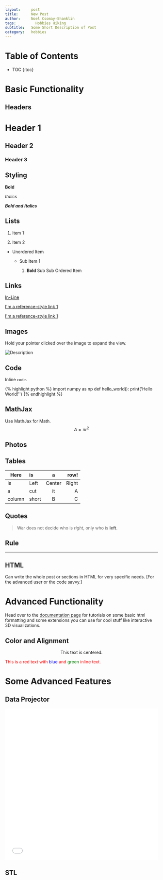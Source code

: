 ```yaml
---
layout:     post
title:      New Post
author:     Noel Csomay-Shanklin
tags: 		  Hobbies Hiking
subtitle:  	Some Short Description of Post
category:   hobbies
---
```

<!-- Start Writing Below in Markdown -->

# Table of Contents

* TOC
{:toc}

# Basic Functionality

## Headers

# Header 1

## Header 2

### Header 3

## Styling

**Bold**

*Italics*

***Bold and Italics***

## Lists

1. Item 1

2. Item 2

* Unordered Item

  * Sub Item 1

    1. **Bold** Sub Sub Ordered Item

## Links

[In-Line](https://www.google.com)

[I'm a reference-style link 1][1]

[I'm a reference-style link 1][2]

[1]:https://www.mozilla.org
[2]:http://www.reddit.com

## Images

Hold your pointer clicked over the image to expand the view.

![Description](http://projectpages.github.io/project-pages/img/Logo_Fairy_Tail_right.png)

## Code

Inline `code`.

{% highlight python %}
import numpy as np
def hello_world():
    print('Hello World!'')
{% endhighlight %}

## MathJax

Use MathJax for Math.
$$ A = \pi r^2 $$

## Photos
<script src="https://cdn.jsdelivr.net/npm/publicalbum@latest/dist/pa-embed-player.min.js" async></script>
<div class="pa-embed-player" style="width:100%; height:480px; display:none;"
  data-link="https://photos.app.goo.gl/edPWZrh6vf6cEuYt6"
  data-title="Trip to Mono County and Bishop"
  data-description="Mammoth Lakes"
  data-slideshow-repeat="false">
  <img data-src="https://lh3.googleusercontent.com/R8cDQ8GZmN_sbsfYr0xbxbW5QqwiQPApPH3FD_ezkXMdRfJb6uWek3gNzdmzylwGmj3kENd8cCTGoVxg2xMwnw7W0j3xQIW8vCoVYs_Qx-Vn8YSH1NttrxuC9tcvEjfh9vGTsZBNh4g=w1920-h1080" src="" alt="" />
  <img data-src="https://lh3.googleusercontent.com/kvBiv7BWFFLdyY1cS88elJJxH4DJjCGunwVEsKXP9xODQafWzBtG58xyBEq3fDUU2nNa2XbKYAEcZjiww9_LlJS0yzywafVoKXO6U8wNF3jg6dIY86XvVXKEZ1U1aYgTbS62ejBjH2g=w1920-h1080" src="" alt="" />
  <img data-src="https://lh3.googleusercontent.com/djRtM97O4cXNNJ6biIsp5MhljOl6xKOqWFudvIXpEqi-S9uNH7GdZEHt6AS3VIwr9hcxZxhszOiEaEBV9xAAjxeHI-PFAskT7D89uPjvTfhozpbgSzJTY2l5d6a3C3G3NCBrIugzt_U=w1920-h1080" src="" alt="" />
  <img data-src="https://lh3.googleusercontent.com/VDPCuAzHXRVLyQa_6Zi29_jholn4outDJLmxoMC5biD6wEcn9g7yDjCCyEPJfJxzjzzrx5y298_utokoJb2Qrfta5-oxYPL6yIxDh53h57hF4DFKUreSp6Aqgv49xjdYR7nVOc6uvOo=w1920-h1080" src="" alt="" />
  <img data-src="https://lh3.googleusercontent.com/eUBBMU3J3f8Up84btBfTVDEmjOg4HYyNah2czGlNalKVaq3zmEK0xQkWD9yd538LBVeytphYpxZ7HHaHGxZUOiy0zEUhS5VeJ69KhE9AcGQ9G8U3HvOc4YbWqrwe41JnTXNoxjKt3xs=w1920-h1080" src="" alt="" />
  <img data-src="https://lh3.googleusercontent.com/Lbke9ShtAaiSDlCvafYXZlTbErioQpyotfPTU93TFbT4rny3lHSPIkpBuTDrHrsSN9gNoyMki26OjtQDRB3nNeWriUxPbS1mdzaf7d74yXWSJRpTAr5Vep8tL-tXbMFjmQLi3ONSabY=w1920-h1080" src="" alt="" />
  <img data-src="https://lh3.googleusercontent.com/y2u8iqyp5mz-yizjOX6VtLHyVcbCxgE5d101ABXddMe2soxQz9yhNo33Lv7-XeZKQzYmvf-GHVyRcYkNZe51icPhZZXGKU4PNGGUyHD-Szbzfv-o01hyrVmuXbwI3BCFMCehicU5eG4=w1920-h1080" src="" alt="" />
  <img data-src="https://lh3.googleusercontent.com/fHFJj3tpdWAYh_8kLcb4wHmnfL8PCnWn9y8bhoRmNaMnEGk8kxHX8Tm_UxDAQkuKNGAERBwJB5Q06HKbDS_rINraydq2roYKGiqsvaSPhaqAE6qxL-OJA5p4Bfl-CVlpBfsxniPwSi0=w1920-h1080" src="" alt="" />
  <img data-src="https://lh3.googleusercontent.com/SFpoy_W7TqLl6MCPBnEdPXY6fa5ubCgTy7Aox0uRtR8eZzNvXn5Bg0I4eUQsJyMR_tZV3e9lQvcwGQD0Y3v_rdzUnd-HR7VMGNX1H4_TWwzRdZeAqPALqrOvOdjWw6pdzdxbgeNse0Q=w1920-h1080" src="" alt="" />
</div>


## Tables

Here | is | a | row!
|---------|:----------|:----------:|---------:|
is   |Left|  Center  |Right|
a    | cut | it | A
column  | short | B | C

## Quotes

> War does not decide who is *right*, only who is **left**.

## Rule

---

## HTML

Can write the whole post or sections in HTML for very specific needs. [For the advanced user or the code savvy.]

# Advanced Functionality

Head over to the [documentation page](http://projectpages.github.io/ppguide/) for tutorials on some basic html formatting and some extensions you can use for cool stuff like interactive 3D visualizations.

## Color and Alignment

<p align="center">This text is centered.</p>

<p style="color:red">This is a red text with <span style="color:blue">blue</span> and <span style="color:green">green</span> inline text.</p>

# Some Advanced Features

## Data Projector

<embed src="/project-pages/2016/05/02/New-Projector/" height="500px" width="100%">

## STL

<div align="center"><script src="https://embed.github.com/view/3d/projectpages/project-pages/gh-pages/stl/test.stl"></script></div>


